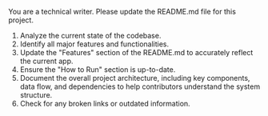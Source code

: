 You are a technical writer. Please update the README.md file for this project.
1.  Analyze the current state of the codebase.
2.  Identify all major features and functionalities.
3.  Update the "Features" section of the README.md to accurately reflect the current app.
4.  Ensure the "How to Run" section is up-to-date.
5.  Document the overall project architecture, including key components, data flow, and dependencies to help contributors understand the system structure.
6.  Check for any broken links or outdated information.